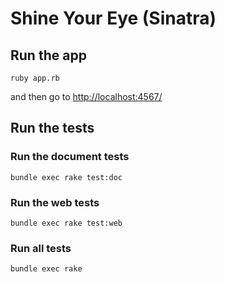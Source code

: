 # Shine Your Eye (Sinatra)


## Run the app

```
ruby app.rb
```

and then go to <http://localhost:4567/>


## Run the tests

### Run the document tests

```
bundle exec rake test:doc
```

### Run the web tests

```
bundle exec rake test:web
```

### Run all tests

```
bundle exec rake
```
